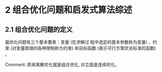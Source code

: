 # 2 组合优化问题和启发式算法综述

## 2.1 组合优化问题的定义

最优化问题有三个基本要素：变量 (在求解过 程中选定的基本参数称为变量) 、约束 (对变量取值的各种限制称为约束) 和目标函数 (表示可行方案优劣标准的函数) 。

Comment: 原来离散优化就是组合优化, 对立面是连续优化。